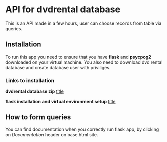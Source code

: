 
# API for dvdrental database

This is an API made in a few hours, user can choose records from table via queries.

## Installation 

To run this app you need to ensure that you have **flask** and **psycpog2** downloaded on your virtual machine. You also need to download dvd rental database and create database user with priviliges.

### Links to installation

**dvdrental database zip**
[title](https://www.postgresqltutorial.com/wp-content/uploads/2019/05/dvdrental.zip)

**flask installation and virtual environment setup**
[title](https://flask.palletsprojects.com/en/1.1.x/installation/)

## How to form queries

You can find documentation when you correctly run flask app, by clicking on *Documentation* header on base.html site.

